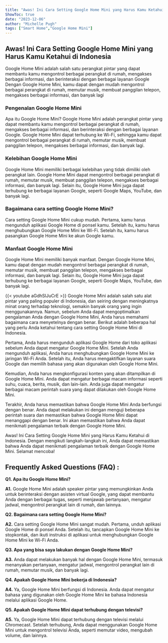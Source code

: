 ```yaml
---
title: "Awas! Ini Cara Setting Google Home Mini yang Harus Kamu Ketahui di Indonesia"
ShowToc: true 
date: "2023-12-06"
author: "Michelle Pugh" 
tags: ["Smart Home","Google Home Mini"]
---
```

## Awas! Ini Cara Setting Google Home Mini yang Harus Kamu Ketahui di Indonesia

Google Home Mini adalah salah satu perangkat pintar yang dapat membantu kamu mengontrol berbagai perangkat di rumah, mengakses berbagai informasi, dan berinteraksi dengan berbagai layanan Google Dengan Google Home Mini, kamu dapat dengan mudah mengontrol berbagai perangkat di rumah, memutar musik, membuat panggilan telepon, mengakses berbagai informasi, dan banyak lagi

### Pengenalan Google Home Mini

Apa itu Google Home Mini? Google Home Mini adalah perangkat pintar yang dapat membantu kamu mengontrol berbagai perangkat di rumah, mengakses berbagai informasi, dan berinteraksi dengan berbagai layanan Google. Google Home Mini dapat terhubung ke Wi-Fi, sehingga kamu dapat mengontrol berbagai perangkat di rumah, memutar musik, membuat panggilan telepon, mengakses berbagai informasi, dan banyak lagi.

### Kelebihan Google Home Mini

Google Home Mini memiliki berbagai kelebihan yang tidak dimiliki oleh perangkat lain. Google Home Mini dapat mengontrol berbagai perangkat di rumah, memutar musik, membuat panggilan telepon, mengakses berbagai informasi, dan banyak lagi. Selain itu, Google Home Mini juga dapat terhubung ke berbagai layanan Google, seperti Google Maps, YouTube, dan banyak lagi.

### Bagaimana cara setting Google Home Mini?

Cara setting Google Home Mini cukup mudah. Pertama, kamu harus mengunduh aplikasi Google Home di ponsel kamu. Setelah itu, kamu harus menghubungkan Google Home Mini ke Wi-Fi. Setelah itu, kamu harus pasangkan Google Home Mini ke akun Google kamu.

### Manfaat Google Home Mini

Google Home Mini memiliki banyak manfaat. Dengan Google Home Mini, kamu dapat dengan mudah mengontrol berbagai perangkat di rumah, memutar musik, membuat panggilan telepon, mengakses berbagai informasi, dan banyak lagi. Selain itu, Google Home Mini juga dapat terhubung ke berbagai layanan Google, seperti Google Maps, YouTube, dan banyak lagi.

{{< youtube aGdhSlJuCrE >}} 
Google Home Mini adalah salah satu alat pintar yang paling populer di Indonesia, dan seiring dengan meningkatnya minat orang terhadap teknologi, semakin banyak orang yang ingin menggunakannya. Namun, sebelum Anda dapat mengoptimalkan pengalaman Anda dengan Google Home Mini, Anda harus memahami bagaimana cara menyetelnya dengan benar. Berikut adalah beberapa hal yang perlu Anda ketahui tentang cara setting Google Home Mini di Indonesia. 

Pertama, Anda harus mengunduh aplikasi Google Home dari toko aplikasi sebelum Anda dapat mengatur Google Home Mini. Setelah Anda mengunduh aplikasi, Anda harus menghubungkan Google Home Mini ke jaringan Wi-Fi Anda. Setelah itu, Anda harus mengaktifkan layanan suara Google dan memilih bahasa yang akan digunakan oleh Google Home Mini. 

Kemudian, Anda harus mengkonfigurasi konten yang akan ditampilkan di Google Home Mini. Anda dapat mengatur berbagai macam informasi seperti suhu, cuaca, berita, musik, dan lain-lain. Anda juga dapat mengatur berbagai macam perintah suara yang dapat dilakukan oleh Google Home Mini. 

Terakhir, Anda harus memastikan bahwa Google Home Mini Anda berfungsi dengan benar. Anda dapat melakukan ini dengan menguji beberapa perintah suara dan memastikan bahwa Google Home Mini dapat menanggapi dengan benar. Ini akan memastikan bahwa Anda dapat menikmati pengalaman terbaik dengan Google Home Mini. 

Awas! Ini Cara Setting Google Home Mini yang Harus Kamu Ketahui di Indonesia. Dengan mengikuti langkah-langkah ini, Anda dapat memastikan bahwa Anda dapat menikmati pengalaman terbaik dengan Google Home Mini. Selamat mencoba!

## Frequently Asked Questions (FAQ) :
**Q1. Apa itu Google Home Mini?**

**A1.** Google Home Mini adalah speaker pintar yang memungkinkan Anda untuk berinteraksi dengan asisten virtual Google, yang dapat membantu Anda dengan berbagai tugas, seperti menjawab pertanyaan, mengatur jadwal, mengontrol perangkat lain di rumah, dan lainnya.

**Q2. Bagaimana cara setting Google Home Mini?**

**A2.** Cara setting Google Home Mini sangat mudah. Pertama, unduh aplikasi Google Home di ponsel Anda. Setelah itu, tancapkan Google Home Mini ke stopkontak, dan ikuti instruksi di aplikasi untuk menghubungkan Google Home Mini ke Wi-Fi Anda.

**Q3. Apa yang bisa saya lakukan dengan Google Home Mini?**

**A3.** Anda dapat melakukan banyak hal dengan Google Home Mini, termasuk menanyakan pertanyaan, mengatur jadwal, mengontrol perangkat lain di rumah, memutar musik, dan banyak lagi.

**Q4. Apakah Google Home Mini bekerja di Indonesia?**

**A4.** Ya, Google Home Mini berfungsi di Indonesia. Anda dapat mengatur bahasa yang digunakan oleh Google Home Mini ke bahasa Indonesia melalui aplikasi Google Home.

**Q5. Apakah Google Home Mini dapat terhubung dengan televisi?**

**A5.** Ya, Google Home Mini dapat terhubung dengan televisi melalui Chromecast. Setelah terhubung, Anda dapat menggunakan Google Home Mini untuk mengontrol televisi Anda, seperti memutar video, mengubah volume, dan lainnya.



